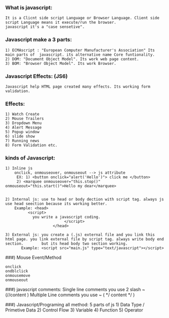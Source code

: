 ### What is javascript:
	It is a Clicnt side script Language or Browser Language. Client side script Language means it execute/run the browser.
	javascript it's a "case sensetive".

### Javascript make a 3 parts:
	1) ECMAscript : "European Computer Manufacturer's Association" Its main parts of  javascript. its alternative name Core funtionality.
	2) DOM: "Document Object Model". Its work web page content.
	3) BOM: "Browser Object Model". Its work Browser.

### Javascript Effects: (JS6)
	Javascript help HTML page created many effects. Its working form validation.

### Effects:
	1) Watch Create 
	2) Mouse Trailers 
	3) Dropdown Menu 
	4) Alert Message 
	5) Popup window 
	6) slide show 
	7) Running news 
	8) Form Validation etc.

### kinds of Javascript:
	1) Inline js
		onclick, onmouseover, onmouseout --> js attribute
	     EX: 1) <button onclick="alert('Hello')"> click me </button>
		 2) <marquee onmouseover="this.stop()" onmouseout="this.start()">Hello my dear</marquee>


	2) Internal js: use to head or body dection with script tag. always js use head seection because its working better.
		Example: <head>
			  <script>
				you write a javascript coding.
		                      </script>
		                 </head>

	3) External js: you create a (.js) external file and you link this html page. you link external file by script tag. always write body end section. 		  but its head body two section working.
		   Example: <script src="main.js" type="text/javascript"></script> 


###) Mouse Event/Method
	
	onclick
	ondblclick
	onmousemove
	onmouseout
	
###) javascript comments:
		Single line comments you use 2 slash ~ (//content )
		Multiple Line comments you use  ~ ( */ content */ )

###) Javascript/Programing all method: 5 parts of js
	1) Data Type / Primetive Data
	2) Control Flow
	3) Variable
	4) Function
	5) Operator
